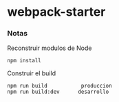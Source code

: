 # webpack-starter

### Notas

Reconstruir modulos de Node
```
npm install
```

Construir el build
```
npm run build           produccion
npm run build:dev      desarrollo
```